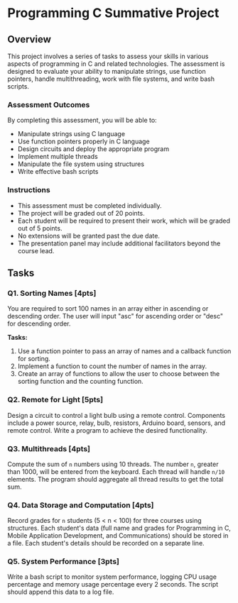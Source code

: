 # Programming C Summative Project

## Overview

This project involves a series of tasks to assess your skills in various aspects of programming in C and related technologies. The assessment is designed to evaluate your ability to manipulate strings, use function pointers, handle multithreading, work with file systems, and write bash scripts.

### Assessment Outcomes

By completing this assessment, you will be able to:
- Manipulate strings using C language
- Use function pointers properly in C language
- Design circuits and deploy the appropriate program
- Implement multiple threads
- Manipulate the file system using structures
- Write effective bash scripts

### Instructions

- This assessment must be completed individually.
- The project will be graded out of 20 points.
- Each student will be required to present their work, which will be graded out of 5 points.
- No extensions will be granted past the due date.
- The presentation panel may include additional facilitators beyond the course lead.

## Tasks

### Q1. Sorting Names [4pts]

You are required to sort 100 names in an array either in ascending or descending order. The user will input "asc" for ascending order or "desc" for descending order.

**Tasks:**
1. Use a function pointer to pass an array of names and a callback function for sorting.
2. Implement a function to count the number of names in the array.
3. Create an array of functions to allow the user to choose between the sorting function and the counting function.

### Q2. Remote for Light [5pts]

Design a circuit to control a light bulb using a remote control. Components include a power source, relay, bulb, resistors, Arduino board, sensors, and remote control. Write a program to achieve the desired functionality.

### Q3. Multithreads [4pts]

Compute the sum of `n` numbers using 10 threads. The number `n`, greater than 1000, will be entered from the keyboard. Each thread will handle `n/10` elements. The program should aggregate all thread results to get the total sum.

### Q4. Data Storage and Computation [4pts]

Record grades for `n` students (5 < n < 100) for three courses using structures. Each student's data (full name and grades for Programming in C, Mobile Application Development, and Communications) should be stored in a file. Each student's details should be recorded on a separate line.

### Q5. System Performance [3pts]

Write a bash script to monitor system performance, logging CPU usage percentage and memory usage percentage every 2 seconds. The script should append this data to a log file.